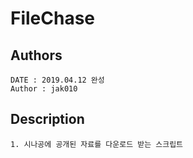 # FileChase

## Authors
```
DATE : 2019.04.12 완성
Author : jak010
```

## Description
```
1. 시나공에 공개된 자료를 다운로드 받는 스크립트
```


